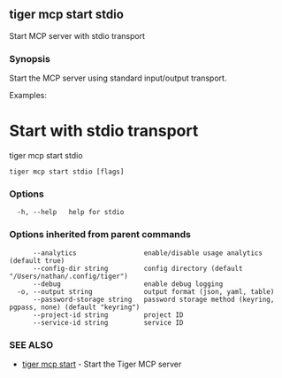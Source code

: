 ## tiger mcp start stdio

Start MCP server with stdio transport

### Synopsis

Start the MCP server using standard input/output transport.

Examples:
  # Start with stdio transport
  tiger mcp start stdio

```
tiger mcp start stdio [flags]
```

### Options

```
  -h, --help   help for stdio
```

### Options inherited from parent commands

```
      --analytics                 enable/disable usage analytics (default true)
      --config-dir string         config directory (default "/Users/nathan/.config/tiger")
      --debug                     enable debug logging
  -o, --output string             output format (json, yaml, table)
      --password-storage string   password storage method (keyring, pgpass, none) (default "keyring")
      --project-id string         project ID
      --service-id string         service ID
```

### SEE ALSO

* [tiger mcp start](tiger_mcp_start.md)	 - Start the Tiger MCP server


